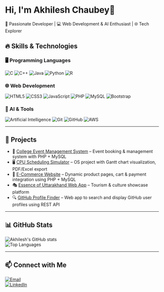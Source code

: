 # Hi, I'm Akhilesh Chaubey👋  
🚀 Passionate Developer | 💻 Web Development & AI Enthusiast | 🌐 Tech Explorer  

## 🔥 Skills & Technologies

### 🖥 Programming Languages
![C](https://img.shields.io/badge/C-00599C?style=for-the-badge&logo=c&logoColor=white)
![C++](https://img.shields.io/badge/C++-00599C?style=for-the-badge&logo=c%2B%2B&logoColor=white)
![Java](https://img.shields.io/badge/Java-007396?style=for-the-badge&logo=java&logoColor=white)
![Python](https://img.shields.io/badge/Python-3776AB?style=for-the-badge&logo=python&logoColor=white)
![R](https://img.shields.io/badge/R-276DC3?style=for-the-badge&logo=r&logoColor=white)

### 🌐 Web Development
![HTML5](https://img.shields.io/badge/HTML5-E34F26?style=for-the-badge&logo=html5&logoColor=white)
![CSS3](https://img.shields.io/badge/CSS3-1572B6?style=for-the-badge&logo=css3&logoColor=white)
![JavaScript](https://img.shields.io/badge/JavaScript-F7DF1E?style=for-the-badge&logo=javascript&logoColor=black)
![PHP](https://img.shields.io/badge/PHP-777BB4?style=for-the-badge&logo=php&logoColor=white)
![MySQL](https://img.shields.io/badge/MySQL-4479A1?style=for-the-badge&logo=mysql&logoColor=white)
![Bootstrap](https://img.shields.io/badge/Bootstrap-563D7C?style=for-the-badge&logo=bootstrap&logoColor=white)

### 🤖 AI & Tools
![Artificial Intelligence](https://img.shields.io/badge/AI-FF6F00?style=for-the-badge&logo=artificial-intelligence&logoColor=white)
![Git](https://img.shields.io/badge/Git-F05032?style=for-the-badge&logo=git&logoColor=white)
![GitHub](https://img.shields.io/badge/GitHub-181717?style=for-the-badge&logo=github&logoColor=white)
![AWS](https://img.shields.io/badge/AWS-232F3E?style=for-the-badge&logo=amazonaws&logoColor=white)

---

## 📂 Projects
- 🎉 [College Event Management System](https://github.com/akhileshchaubey51/akhileshchaubey51-College-Event-management-System.git) – Event booking & management system with PHP + MySQL  
- 🖥 [CPU Scheduling Simulator](https://github.com/akhileshchaubey51/Process-Scheduling-Simulator-.git) – OS project with Gantt chart visualization, PDF/Excel export  
- 🛒 [E-Commerce Website](#) – Dynamic product pages, cart & payment integration using PHP + MySQL  
- 🎭 [Essence of Uttarakhand Web App](https://essenceofuttaranchal.netlify.app/) – Tourism & culture showcase platform  
- 🔍 [GitHub Profile Finder](https://github.com/akhileshchaubey51/github-profile-finder.git) – Web app to search and display GitHub user profiles using REST API  

---

## 📊 GitHub Stats
![Akhilesh's GitHub stats](https://github-readme-stats.vercel.app/api?username=Akhileshchaubey51&show_icons=true&theme=tokyonight)  
![Top Languages](https://github-readme-stats.vercel.app/api/top-langs/?username=Akhileshchaubey51&layout=compact&theme=tokyonight)

---

## 📫 Connect with Me
[![Email](https://img.shields.io/badge/Email-chaubeyakhilesh51%40gmail.com-red?style=for-the-badge&logo=gmail&logoColor=white)](mailto:chaubeyakhilesh51@gmail.com)  
[![LinkedIn](https://img.shields.io/badge/LinkedIn-Akhilesh%20Chaubey-0A66C2?style=for-the-badge&logo=linkedin&logoColor=white)](https://www.linkedin.com/in/akhilesh-chaubey-799277243/)  
